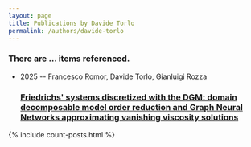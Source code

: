 ```yaml
---
layout: page
title: Publications by Davide Torlo
permalink: /authors/davide-torlo
---
```


<h3 id="number-posts">There are ... items referenced.</h3>
<ul class="post-list">
<li><span class='post-meta'>2025 -- Francesco Romor, Davide Torlo, Gianluigi Rozza</span><h3><a class='post-link' href="{{ site.baseurl }}/friedrichs-systems-discretized-with-the-dgm-domain-decomposable-model-order-reduction-and-graph-neural-networks-approximating-vanishing-viscosity-solutions">Friedrichs' systems discretized with the DGM: domain decomposable model order reduction and Graph Neural Networks approximating vanishing viscosity solutions</a></h3></li>

</ul>
{% include count-posts.html %}

